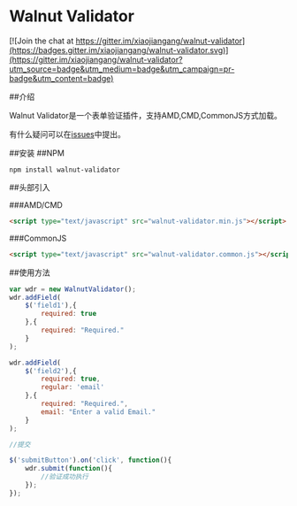 # Walnut Validator
[![Join the chat at https://gitter.im/xiaojiangang/walnut-validator](https://badges.gitter.im/xiaojiangang/walnut-validator.svg)](https://gitter.im/xiaojiangang/walnut-validator?utm_source=badge&utm_medium=badge&utm_campaign=pr-badge&utm_content=badge)

##介绍

Walnut Validator是一个表单验证插件，支持AMD,CMD,CommonJS方式加载。

有什么疑问可以在[issues](https://github.com/xiaojiangang/walnut-validator/issues)中提出。

##安装
##NPM

```
npm install walnut-validator
```
##头部引入

###AMD/CMD

```html
<script type="text/javascript" src="walnut-validator.min.js"></script>
```

###CommonJS

```html
<script type="text/javascript" src="walnut-validator.common.js"></script>
``` 

##使用方法

```javascript
var wdr = new WalnutValidator();
wdr.addField(
	$('field1'),{
		required: true
	},{
		required: "Required."
	}
);

wdr.addField(
	$('field2'),{
		required: true,
		regular: 'email'
	},{
		required: "Required.",
		email: "Enter a valid Email."
	}
);

//提交

$('submitButton').on('click', function(){
	wdr.submit(function(){
		//验证成功执行
	});
});
```




